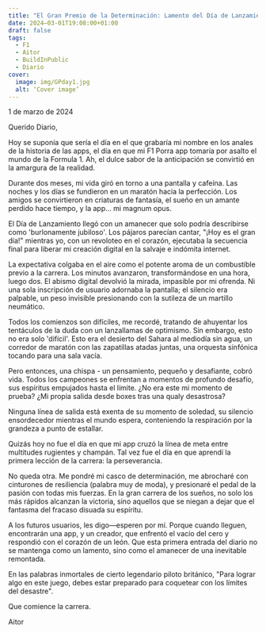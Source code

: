 ```yaml
---
title: "El Gran Premio de la Determinación: Lamento del Día de Lanzamiento"
date: 2024–03-01T19:08:00+01:00
draft: false
tags:
  - F1
  - Aitor
  - BuildInPublic
  - Diario
cover:
  image: img/GPday1.jpg
  alt: ‘Cover image’
---
```


1 de marzo de 2024

Querido Diario,

Hoy se suponía que sería el día en el que grabaría mi nombre en los anales de la historia de las apps, el día en que mi F1 Porra app tomaría por asalto el mundo de la Formula 1. Ah, el dulce sabor de la anticipación se convirtió en la amargura de la realidad.

Durante dos meses, mi vida giró en torno a una pantalla y cafeína. Las noches y los días se fundieron en un maratón hacia la perfección. Los amigos se convirtieron en criaturas de fantasía, el sueño en un amante perdido hace tiempo, y la app... mi magnum opus.

El Día de Lanzamiento llegó con un amanecer que solo podría describirse como 'burlonamente jubiloso'. Los pájaros parecían cantar, "¡Hoy es el gran día!" mientras yo, con un revoloteo en el corazón, ejecutaba la secuencia final para liberar mi creación digital en la salvaje e indómita internet.

La expectativa colgaba en el aire como el potente aroma de un combustible previo a la carrera. Los minutos avanzaron, transformándose en una hora, luego dos. El abismo digital devolvió la mirada, impasible por mi ofrenda. Ni una sola inscripción de usuario adornaba la pantalla; el silencio era palpable, un peso invisible presionando con la sutileza de un martillo neumático.

Todos los comienzos son difíciles, me recordé, tratando de ahuyentar los tentáculos de la duda con un lanzallamas de optimismo. Sin embargo, esto no era solo 'difícil'. Esto era el desierto del Sahara al mediodía sin agua, un corredor de maratón con las zapatillas atadas juntas, una orquesta sinfónica tocando para una sala vacía.

Pero entonces, una chispa - un pensamiento, pequeño y desafiante, cobró vida. Todos los campeones se enfrentan a momentos de profundo desafío, sus espíritus empujados hasta el límite. ¿No era este mi momento de prueba? ¿Mi propia salida desde boxes tras una qualy desastrosa?

Ninguna línea de salida está exenta de su momento de soledad, su silencio ensordecedor mientras el mundo espera, conteniendo la respiración por la grandeza a punto de estallar. 

Quizás hoy no fue el día en que mi app cruzó la línea de meta entre multitudes rugientes y champán. Tal vez fue el día en que aprendí la primera lección de la carrera: la perseverancia.

No queda otra. Me pondré mi casco de determinación, me abrocharé con cinturones de resiliencia (palabra muy de moda), y presionaré el pedal de la pasión con todas mis fuerzas. En la gran carrera de los sueños, no solo los más rápidos alcanzan la victoria, sino aquellos que se niegan a dejar que el fantasma del fracaso disuada su espíritu.

A los futuros usuarios, les digo—esperen por mí. Porque cuando lleguen, encontrarán una app, y un creador, que enfrentó el vacío del cero y respondió con el corazón de un león. Que esta primera entrada del diario no se mantenga como un lamento, sino como el amanecer de una inevitable remontada.

En las palabras inmortales de cierto legendario piloto británico, "Para lograr algo en este juego, debes estar preparado para coquetear con los límites del desastre".

Que comience la carrera.

Aitor

